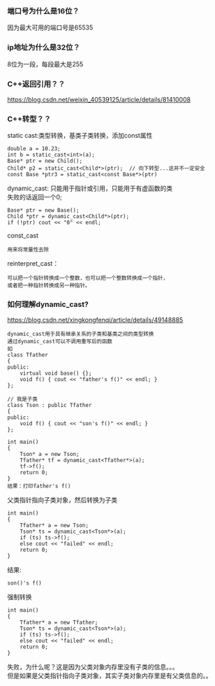 ### 端口号为什么是16位？
因为最大可用的端口号是65535

### ip地址为什么是32位？
8位为一段，每段最大是255

### C++返回引用？？
https://blog.csdn.net/weixin_40539125/article/details/81410008

### C++转型？？
static cast:类型转换，基类子类转换，添加const属性
```
double a = 10.23;
int b = static_cast<int>(a);
Base* ptr = new Child();
Child* p2 = static_cast<Child*>(ptr);  // 向下转型...这并不一定安全
const Base *ptr3 = static_cast<const Base*>(ptr)
```
dynamic_cast:
只能用于指针或引用，只能用于有虚函数的类<br>
失败的话返回一个0;
```
Base* ptr = new Base();
Child *ptr = dynamic_cast<Child*>(ptr);
if (!ptr) cout << "0" << endl;
```
const_cast
```
用来将常量性去除
```

reinterpret_cast：
```
可以把一个指针转换成一个整数，也可以把一个整数转换成一个指针，
或者把一种指针转换成另一种指针。
```

### 如何理解dynamic_cast?
https://blog.csdn.net/xingkongfenqi/article/details/49148885
```
dynamic_cast用于具有继承关系的子类和基类之间的类型转换
通过dynamic_cast可以不调用重写后的函数
如
class Tfather
{
public:
	virtual void base() {};
	void f() { cout << "father's f()" << endl; }
};

// 我是子类
class Tson : public Tfather
{
public:
	void f() { cout << "son's f()" << endl; }
};

int main()
{
	Tson* a = new Tson;
	Tfather* tf = dynamic_cast<Tfather*>(a);
	tf->f();
	return 0;
}
结果：打印father's f()
```
父类指针指向子类对象，然后转换为子类
```
int main()
{
	Tfather* a = new Tson;
	Tson* ts = dynamic_cast<Tson*>(a);
	if (ts) ts->f();
	else cout << "failed" << endl;
	return 0;
}
```
结果:
```
son()'s f()
```
强制转换
```
int main()
{
	Tfather* a = new Tfather;
	Tson* ts = dynamic_cast<Tson*>(a);
	if (ts) ts->f();
	else cout << "failed" << endl;
	return 0;
}
```
失败，为什么呢？这是因为父类对象内存里没有子类的信息。。。<br>
但是如果是父类指针指向子类对象，其实子类对象内存里是有父类信息的。。
